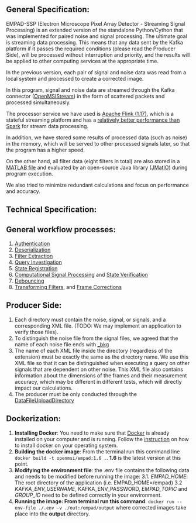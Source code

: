## General Specification:

EMPAD-SSP (Electron Microscope Pixel Array Detector - Streaming Signal Processing) is an extended version of the standalone Python/Cython that was implemented for paired noise and signal processing. The ultimate goal is streaming data processing. This means that any data sent by the Kafka platform if it passes the required conditions (please read the Producer Side), will be processed without interruption and priority, and the results will be applied to other computing services at the appropriate time. 

In the previous version, each pair of signal and noise data was read from a local system and processed to create a corrected image.

In this program, signal and noise data are streamed through the Kafka connector ([OpenMSIStream](https://openmsistream.readthedocs.io/en/latest/)) in the form of scattered packets and processed simultaneously.


The processor service we have used is [Apache Flink (1.17)](https://flink.apache.org/), which is a stateful streaming platform and has a [relatively better performance than Spark](https://www.macrometa.com/event-stream-processing/spark-vs-flink) for stream data processing.

In addition, we have stored some results of processed data (such as noise) in the memory, which will be served to other processed signals later, so that the program has a higher speed.

On the other hand, all filter data (eight filters in total) are also stored in a [MATLAB file](https://github.com/paradimdata/varimatstream/blob/main/mask/mask.mat) and evaluated by an open-source Java library ([JMatIO](https://github.com/diffplug/JMatIO)) during program execution.

We also tried to minimize redundant calculations and focus on performance and accuracy.

## Technical Specification:

## General workflow processes:
1. [Authentication](https://github.com/paradimdata/varimatstream/blob/main/src/main/resources/META-INF/main/java/org/paradim/empad/com/EMPADStreamCommand.java#L147)
2. [Deserialization](https://github.com/paradimdata/varimatstream/blob/main/src/main/resources/META-INF/main/java/org/paradim/empad/com/DataFileChunkDeserializer.java#L52)
3. [Filter Extraction](https://github.com/paradimdata/varimatstream/blob/main/src/main/resources/META-INF/main/java/org/paradim/empad/com/StreamingSignalProcessing.java#L101)
4. [Query Investigation](https://github.com/paradimdata/varimatstream/blob/main/src/main/resources/META-INF/main/java/org/paradim/empad/com/EMPADStreamCommand.java#L197)
5. [State Registration](https://github.com/paradimdata/varimatstream/blob/main/src/main/resources/META-INF/main/java/org/paradim/empad/com/StreamingSignalProcessing.java#L357)
6. [Computational Signal Processing](https://github.com/paradimdata/varimatstream/blob/main/src/main/resources/META-INF/main/java/org/paradim/empad/com/StreamingSignalProcessing.java#L720) and [State Verification](https://github.com/paradimdata/varimatstream/blob/main/src/main/resources/META-INF/main/java/org/paradim/empad/com/StreamingSignalProcessing.java#L269)
7. [Debouncing](https://github.com/paradimdata/varimatstream/blob/main/src/main/resources/META-INF/main/java/org/paradim/empad/com/StreamingSignalProcessing.java#L834)
8. [Transforming Filters](https://github.com/paradimdata/varimatstream/blob/main/src/main/resources/META-INF/main/java/org/paradim/empad/com/StreamingSignalProcessing.java#L936), and [Frame Corrections](https://github.com/paradimdata/varimatstream/blob/main/src/main/resources/META-INF/main/java/org/paradim/empad/com/StreamingSignalProcessing.java#L1029)



## Producer Side:
1. Each directory must contain the noise, signal, or signals, and a corresponding XML file.
(TODO: We may implement an application to verify those files).
2. To distinguish the noise file from the signal files, we agreed that the name of each noise file ends with [_bkg](https://github.com/paradimdata/varimatstream/blob/main/src/main/resources/META-INF/main/java/org/paradim/empad/com/EMPADConstants.java)
3. The name of each XML file inside the directory (regardless of the extension) must be exactly the same as the directory name. We use this XML file so that it can be distinguished when executing a query on other signals that are dependent on other noise. This XML file also contains information about the dimensions of the frames and their measurement accuracy, which may be different in different tests, which will directly impact our calculations.
4. The producer must be only conducted through the [DataFileUploadDirectory](https://openmsistream.readthedocs.io/en/latest/user_info/main_programs/data_file_upload_directory.html)

   
## Dockerization:
1. **Installing Docker**: You need to make sure that [Docker](https://docs.docker.com) is already installed on your computer and is running. Follow the [instruction](https://docs.docker.com/engine/install/) on how to install docker on your operating system.
2. **Building the docker image**: From the terminal run this command line `docker build -t openmsi/empad:1.6 .`. **1.6** is the latest version at this point.
3. **Modifying the environment file**: the .env file contains the following data and needs to be modified before running the image:
 3.1. _EMPAD_HOME_: The root directory of the application (i.e. EMPAD_HOME=/empad)
 3.2 _KAFKA_ENV_USERNAME_, KAFKA_ENV_PASSWORD, _EMPAD_TOPIC_ and _GROUP_ID_ need to be defined correctly in your environment.
4. **Running the image: From terminal run this command**: `docker run --env-file ./.env -v ./out:/empad/output` where corrected images take place into the **output** directory.
